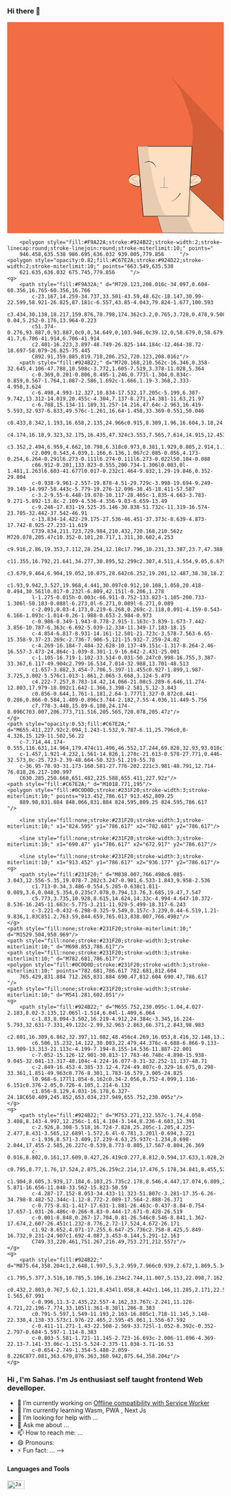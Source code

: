 ### Hi there 👋

<?xml version="1.0" encoding="iso-8859-1"?>
<!-- Generator: Adobe Illustrator 25.1.0, SVG Export Plug-In . SVG Version: 6.00 Build 0)  -->
<svg version="1.1" xmlns="http://www.w3.org/2000/svg" xmlns:xlink="http://www.w3.org/1999/xlink" x="0px" y="0px"
	 viewBox="0 0 1109 1080" style="enable-background:new 0 0 1109 1080;" xml:space="preserve">
<g id="Layer_1">
	<g>
		<rect x="0" style="fill:#F26D43;" width="1110" height="1080"/>
	</g>
	<path style="opacity:0.6;fill:#C2552F;" d="M806.012,245.128c27.498,26.505,56.447,61.301,79.825,105.975
		c11.993,22.918,18.948,42.581,32.857,81.909c20.132,56.919,30.752,87.714,32.116,129.215c0.998,30.366-3.325,55.362-7.18,71.823
		l-10.033,222.662l173.325,159.593l1.065-453.718L806.012,245.128z"/>
	<polygon style="fill:#FDDFC3;stroke:#231F20;stroke-width:2;stroke-miterlimit:10;" points="768.26,990.967 794.095,1077.964 
		1109.75,1079.64 1109.75,1017.792 933.109,853.49 926.543,990.967 	"/>
	<g>
		<path style="fill:#FDDFC3;" d="M675.841,789.97c-6.038-8.99-21.341-13.118-33.991-8.383
			c-12.495,4.677-22.295,17.959-20.119,30.178c1.954,10.97,12.724,16.388,23.472,21.795c10.344,5.204,30.17,12.124,35.735,5.127
			c2.301-2.893,0.281-5.797-1.583-18.733C676.397,799.425,679.948,796.084,675.841,789.97z"/>
		<path style="fill:#231F20;" d="M675.717,790.054c-1.189-1.658-2.612-3.137-4.229-4.382c-0.415-0.295-0.847-0.568-1.268-0.852
			c-0.415-0.295-0.855-0.55-1.309-0.783c-0.45-0.237-0.887-0.497-1.345-0.716l-1.404-0.593c-0.93-0.403-1.914-0.677-2.872-0.991
			c-0.991-0.219-1.956-0.52-2.961-0.648l-1.49-0.245l-1.503-0.14c-0.996-0.129-2.006-0.085-3.003-0.124
			c-4.006,0.042-7.946,0.8-11.643,2.12c-3.688,1.362-7.096,3.457-10.137,5.992c-3.073,2.508-5.671,5.62-7.617,9.109
			c-1.988,3.469-3.074,7.471-2.988,11.488c0.163,1.99,0.434,4.008,1.228,5.861c0.766,1.851,1.808,3.588,3.103,5.127
			c2.624,3.074,6.047,5.347,9.565,7.354c3.551,1.969,7.312,3.651,10.994,5.405c3.693,1.675,7.504,3.114,11.354,4.35
			c3.852,1.213,7.795,2.185,11.714,2.55c1.948,0.153,3.906,0.196,5.696-0.143c1.806-0.299,3.353-1.1,4.216-2.293
			c0.418-0.572,0.579-1.117,0.577-1.983c0.002-0.838-0.141-1.813-0.311-2.798c-0.342-1.974-0.764-4.017-1.081-6.062
			c-0.691-4.092-1.112-8.226-1.335-12.368c-0.242-4.141-0.221-8.296-0.051-12.415c0.084-2.059,0.182-4.113,0.06-6.142
			C677.552,793.701,676.84,791.755,675.717,790.054z M675.966,789.886c1.188,1.701,1.948,3.728,2.152,5.803
			c0.249,2.069,0.207,4.135,0.316,6.186c0.13,4.105,0.585,8.175,1.196,12.214c0.624,4.039,1.398,8.048,2.211,12.042
			c0.423,2,0.869,3.977,1.268,6.048c0.195,1.036,0.392,2.099,0.421,3.319c0.014,0.608-0.043,1.273-0.208,1.951
			c-0.193,0.671-0.487,1.352-0.882,1.885c-0.759,1.093-1.788,1.912-2.883,2.489c-1.096,0.584-2.245,0.915-3.37,1.117
			c-2.26,0.416-4.46,0.345-6.596,0.109c-4.268-0.506-8.329-1.631-12.283-2.98c-3.958-1.347-7.787-2.998-11.506-4.887
			c-3.682-1.903-7.282-3.909-10.804-6.141c-1.745-1.137-3.459-2.33-5.071-3.667c-1.593-1.359-3.102-2.822-4.435-4.449
			c-1.286-1.664-2.39-3.477-3.165-5.439c-0.801-1.958-1.164-4.053-1.35-6.147c0.016-1.05-0.106-2.11,0.042-3.156
			c0.052-0.524,0.078-1.053,0.153-1.574l0.291-1.554c0.075-0.525,0.214-1.033,0.363-1.539l0.433-1.526l0.562-1.482
			c0.177-0.5,0.381-0.988,0.623-1.458c1.798-3.826,4.316-7.344,7.455-10.229c0.794-0.711,1.587-1.425,2.455-2.049
			c0.431-0.315,0.836-0.667,1.289-0.951l1.358-0.854c0.888-0.598,1.879-1.027,2.815-1.546c0.979-0.436,1.97-0.858,2.983-1.205
			c2.035-0.674,4.12-1.222,6.248-1.414c2.114-0.293,4.253-0.245,6.359-0.104c4.21,0.382,8.338,1.463,12.072,3.328
			c1.879,0.906,3.63,2.047,5.264,3.322C673.341,786.671,674.787,788.175,675.966,789.886z"/>
	</g>
	<g>
		<path style="fill:#FDDFC3;" d="M938.332,792.887c1.351-1.799,9.686-12.542,23.215-13.166
			c17.011-0.784,32.397,14.884,31.855,28.501c-0.549,13.766-17.195,20.843-35.208,28.501c-6.937,2.949-18.195,7.735-22.307,3.5
			c-3.273-3.372,0.429-9.938,2.188-23.619C939.359,806.618,938.905,798.304,938.332,792.887z"/>
		<path style="fill:#231F20;" d="M938.187,792.847c1.154-1.814,2.425-3.324,3.856-4.825c1.421-1.478,2.966-2.855,4.647-4.065
			c1.674-1.223,3.497-2.245,5.395-3.125c0.976-0.373,1.927-0.831,2.944-1.105c0.503-0.153,1.004-0.319,1.512-0.454l1.549-0.32
			c4.145-0.845,8.491-0.572,12.558,0.526c4.082,1.09,7.891,3.069,11.188,5.644c3.28,2.603,6.081,5.777,8.206,9.346
			c2.097,3.569,3.578,7.572,3.78,11.727c0.256,4.137-0.946,8.367-3.382,11.726c-2.434,3.358-5.604,6.086-8.986,8.395
			c-3.384,2.319-6.951,4.343-10.604,6.141c-3.646,1.819-7.343,3.497-11.05,5.115c-3.697,1.626-7.436,3.304-11.417,4.555
			c-1.992,0.626-4.052,1.134-6.254,1.315c-1.101,0.085-2.244,0.085-3.43-0.12c-1.173-0.206-2.446-0.663-3.489-1.55
			c-1.024-0.882-1.787-2.188-2.019-3.468c-0.226-1.26-0.163-2.413-0.051-3.504c0.268-2.162,0.759-4.134,1.229-6.108
			c0.954-3.926,1.825-7.814,2.466-11.763c0.633-3.945,1.108-7.931,1.295-11.943c0.089-2.005,0.168-4.016,0.176-6.03
			C938.318,796.916,938.252,794.98,938.187,792.847z M938.476,792.927c1.355,7.892,1.537,16.2,0.702,24.314
			c-0.42,4.068-1.15,8.115-1.968,12.076c-0.381,1.976-0.82,3.948-1.01,5.806c-0.079,0.918-0.082,1.802,0.063,2.536
			c0.161,0.718,0.507,1.212,1.002,1.659c1.009,0.848,2.8,1.089,4.618,0.935c1.833-0.145,3.726-0.597,5.605-1.121
			c3.769-1.079,7.469-2.619,11.208-4.156c7.454-3.103,14.978-6.006,21.87-10.04c3.386-2.068,6.659-4.452,9.051-7.612
			c2.423-3.128,3.559-7.138,3.236-11.062c0.012-0.494-0.098-0.978-0.193-1.462l-0.276-1.451c-0.271-0.947-0.569-1.89-0.904-2.813
			c-0.436-0.889-0.795-1.807-1.285-2.662c-0.529-0.835-0.96-1.721-1.56-2.505c-2.247-3.233-5.104-6.008-8.293-8.245
			c-3.175-2.259-6.692-4.009-10.403-5.084c-0.94-0.21-1.864-0.522-2.818-0.656c-0.956-0.11-1.907-0.307-2.868-0.354
			c-0.962-0.009-1.927-0.087-2.89-0.066c-0.957,0.099-1.933,0.077-2.88,0.281C950.795,782.328,943.743,787.035,938.476,792.927z"/>
	</g>
	<path style="opacity:0.66;fill:none;stroke:#C38D66;stroke-width:3;stroke-miterlimit:10;" d="M663.979,789.687
		c-23.015,6.978-28.435,10.694-28.105,12.816c0.479,3.08,12.817,1.15,23.57,9.883c6.549,5.319,11.487,13.763,9.518,16.291
		c-1.485,1.907-7.591,1.333-27.581-9.229"/>
	<path style="opacity:0.66;fill:none;stroke:#C38D66;stroke-width:3;stroke-miterlimit:10;" d="M950.68,790.059
		c23.283-3.091,22.966-2.395,23.283-1.047c0.478,2.029-5.129,4.759-17.58,15.468c-5.156,4.434-15.599,14.629-13.543,18.238
		c1.329,2.333,8.365,2.765,35.314-7.165"/>
	<polygon style="fill:#FDDFC3;stroke:#231F20;stroke-width:3;stroke-miterlimit:10;" points="666.473,635.538 946.458,635.538 
		928.016,992.644 696.651,992.644 	"/>
	<g>
		<path style="fill:none;" d="M859.553,713.386"/>
	</g>
	<g>
		<path style="fill:none;" d="M795.844,688.238"/>
	</g>
	<g>
		<path style="fill:#231F20;" d="M887.232,876.869c-3.214,5.643-6.971,10.97-11.229,15.846c-4.257,4.878-8.989,9.323-14.12,13.227
			c-5.13,3.9-10.587,7.358-16.341,10.21c-5.736,2.882-11.719,5.244-17.844,7.087c6.049-2.082,11.915-4.668,17.495-7.751
			c5.597-3.052,10.858-6.684,15.755-10.719c4.899-4.039,9.363-8.577,13.331-13.499c3.969-4.921,7.416-10.243,10.318-15.834
			c0.381-0.736,1.287-1.023,2.022-0.642c0.736,0.381,1.023,1.287,0.642,2.022C887.252,876.832,887.24,876.853,887.232,876.869z"/>
	</g>
	<line style="fill:none;stroke:#231F20;stroke-miterlimit:10;" x1="803.638" y1="790.541" x2="803.638" y2="846.188"/>
	<line style="fill:none;stroke:#231F20;stroke-miterlimit:10;" x1="824.595" y1="846.188" x2="782.681" y2="846.188"/>
	<g>
		<path style="fill:none;" d="M762.562,721.231"/>
	</g>
	<polygon style="fill:#E1C6AD;" points="954.819,1077.548 794.31,1076.978 769.872,993.324 928.55,993.324 935.434,856.152 
		942.811,863.885 938.014,999.028 917.303,999.028 	"/>
	<path style="opacity:0.71;fill:#E1C6AD;" d="M666.473,634.266h53.261c0,0,36.141,309.949,97.011,356.701H698.81L666.473,634.266z"
		/>
	<g>
		<path style="fill:#231F20;" d="M698.853,722.392c5.103-4.715,11.572-8.085,18.547-9.555c3.486-0.758,7.105-0.927,10.687-0.636
			c3.586,0.324,7.098,1.274,10.427,2.62c3.31,1.403,6.426,3.249,9.233,5.475c2.761,2.28,5.252,4.877,7.313,7.774
			c4.214,5.734,6.738,12.577,7.502,19.469c-1.995-6.642-5.028-12.862-9.356-18.04c-4.264-5.193-9.687-9.407-15.843-11.91
			c-6.108-2.625-12.924-3.411-19.556-2.457C711.161,716.102,704.7,718.675,698.853,722.392z"/>
	</g>
	
		<polygon style="fill:#F9A22A;stroke:#924B22;stroke-width:2;stroke-linecap:round;stroke-linejoin:round;stroke-miterlimit:10;" points="
		946.458,635.538 986.695,636.032 939.005,779.856 	"/>
	<polygon style="opacity:0.82;fill:#C67E2A;stroke:#924D22;stroke-width:2;stroke-miterlimit:10;" points="663.549,635.538 
		621.635,636.032 675.745,779.856 	"/>
	<g>
		<path style="fill:#F9A32A;" d="M720.123,208.016c-34.097,0.604-60.356,16.765-60.356,16.766
			c-23.167,14.259-34.737,33.501-43.59,48.62c-18.147,30.99-22.599,58.921-26.825,87.181c-6.557,43.85-4.043,79.824-1.677,100.593
			c3.434,30.138,18.217,159.876,78.798,174.362c3.2,0.765,3.728,0.478,9.508,0.223c0.908-0.04,5.252-0.176,13.964-0.223
			c51.374-0.276,93.887,0,93.887,0c0,0,34.649,0,103.946,0c39.12,0,58.679,0,58.679,0l0,0c6.674-41.7,6.706-41.914,6.706-41.914
			c2.401-16.223,3.897-48.749-26.825-144.184c-12.464-38.72-18.697-58.079-26.825-75.445
			C892.91,359.885,819.718,206.252,720.123,208.016z"/>
		<path style="fill:#924B22;" d="M720.168,210.562c-16.346,0.358-32.645,4.106-47.788,10.508c-3.772,1.605-7.519,3.378-11.028,5.364
			c-0.369,0.201-0.806,0.495-1.246,0.773l-1.304,0.834c-0.859,0.567-1.764,1.087-2.586,1.692c-1.666,1.19-3.368,2.333-4.958,3.624
			c-6.498,4.993-12.327,10.834-17.532,17.205c-5.199,6.387-9.742,13.312-14.019,20.455c-4.304,7.137-8.271,14.381-11.63,21.97
			c-6.788,15.134-11.189,31.257-14.216,47.64c-2.963,16.419-5.593,32.937-6.833,49.576c-1.261,16.64-1.458,33.369-0.551,50.046
			c0.433,8.342,1.193,16.658,2.135,24.966c0.915,8.309,1.96,16.604,3.18,24.874c2.43,16.541,5.625,32.977,9.763,49.179
			c4.174,16.18,9.323,32.175,16.435,47.324c3.553,7.565,7.614,14.915,12.453,21.74c4.829,6.811,10.462,13.138,17.18,18.138
			c3.352,2.494,6.959,4.662,10.798,6.318c0.973,0.381,1.929,0.805,2.914,1.15c0.995,0.316,1.968,0.704,2.982,0.96
			c2.009,0.543,4.039,1.166,6.136,1.067c2.085-0.056,4.173-0.254,6.264-0.291l6.273-0.111l6.274-0.111l6.273-0.022l50.184-0.088
			c66.912-0.201,133.823-0.555,200.734-1.306l0.003,0l-1.481,1.263l6.603-41.677l0.017-0.232c1.464-9.832,1.29-19.846,0.352-29.804
			c-0.938-9.961-2.557-19.878-4.51-29.729c-3.998-19.694-9.249-39.149-14.997-58.443c-5.779-19.276-12.096-38.45-18.411-57.587
			c-3.2-9.55-6.448-19.078-10.117-28.405c-1.835-4.663-3.783-9.271-5.892-13.8c-2.109-4.536-4.356-9.03-6.659-13.49
			c-9.246-17.831-19.525-35.146-30.838-51.732c-11.319-16.574-23.705-32.442-37.542-46.91
			c-13.834-14.422-29.175-27.536-46.451-37.373c-8.639-4.873-17.742-8.925-27.233-11.619
			C739.834,211.723,729.984,210.432,720.168,210.562z M720.078,205.47c10.352-0.101,20.717,1.311,30.602,4.253
			c9.916,2.86,19.353,7.112,28.254,12.18c17.796,10.231,33.387,23.7,47.388,38.407c13.999,14.757,26.458,30.857,37.819,47.635
			c11.355,16.792,21.641,34.277,30.895,52.299c2.307,4.511,4.554,9.05,6.679,13.669c2.131,4.624,4.093,9.319,5.933,14.049
			c3.679,9.464,6.904,19.052,10.075,28.642c6.252,19.201,12.487,38.38,18.218,57.775c5.692,19.389,10.891,38.949,14.842,58.818
			c1.93,9.942,3.527,19.968,4.441,30.097c0.912,10.108,1.058,20.418-0.494,30.561l0.017-0.232l-6.809,42.151l-0.206,1.278
			l-1.275-0.015h-0.003c-66.911-0.752-133.823-1.105-200.733-1.306l-50.183-0.088l-6.273,0l-6.271,0.089l-6.271,0.089
			c-2.091,0.03-4.173,0.219-6.268,0.269c-2.118,0.091-4.159-0.543-6.166-1.093c-1.014-0.26-1.988-0.653-2.984-0.973
			c-0.986-0.349-1.943-0.778-2.915-1.163c-3.839-1.673-7.442-3.856-10.787-6.363c-6.692-5.039-12.334-11.349-17.183-18.15
			c-4.854-6.817-8.931-14.161-12.501-21.723c-3.578-7.563-6.65-15.358-9.37-23.269c-2.736-7.906-5.121-15.932-7.259-24.02
			c-4.269-16.184-7.484-32.628-10.137-49.151c-1.317-8.264-2.46-16.557-3.473-24.864c-1.039-8.301-1.9-16.642-2.431-25.001
			c-1.105-16.719-1.102-33.514-0.031-50.247c0.998-16.755,3.387-33.367,6.117-49.904c2.799-16.534,7.014-32.988,13.701-48.513
			c1.657-3.882,3.454-7.706,5.397-11.455c0.927-1.899,1.987-3.725,3.002-5.576c1.013-1.861,2.065-3.668,3.124-5.479
			c4.222-7.257,8.783-14.42,14.066-21.08c5.289-6.646,11.274-12.803,17.979-18.092c1.642-1.366,3.398-2.581,5.12-3.843
			c0.856-0.644,1.761-1.181,2.64-1.777l1.327-0.872c0.441-0.286,0.866-0.584,1.409-0.896c3.744-2.182,7.55-4.036,11.449-5.756
			c7.778-3.448,15.89-6.108,24.174-8.096C703.007,206.773,711.516,205.565,720.078,205.47z"/>
	</g>
	<path style="opacity:0.53;fill:#C67E2A;" d="M655.411,227.92c2.094,1.243-1.532,9.787-6.11,25.796c0,0-4.326,15.129-11.502,56.22
		c-7.714,44.174-0.555,116.631,14.964,179.474c11.496,46.552,17.244,69.828,32.93,93.018c14.321,21.172,36.213,43.74,31.001,50.612
		c-1.457,1.921-4.232,1.561-14.826,1.278c-21.613-0.578-27.771,0.446-32.573,0c-25.723-2.39-48.664-50.323-51.219-55.78
		c-36.95-78.93-31.173-160.581-27.776-202.221c3.981-48.791,12.714-76.818,26.217-100.997
		C630.285,250.668,651.482,225.588,655.411,227.92z"/>
	<path style="fill:#C67E2A;" d="M1018.771,195"/>
	<polygon style="fill:#0C0D0D;stroke:#231F20;stroke-width:3;stroke-miterlimit:10;" points="913.452,786.617 913.452,809.25 
		889.98,831.884 848.066,831.884 824.595,809.25 824.595,786.617 	"/>
	
		<line style="fill:none;stroke:#231F20;stroke-width:3;stroke-miterlimit:10;" x1="824.595" y1="786.617" x2="782.681" y2="786.617"/>
	
		<line style="fill:none;stroke:#231F20;stroke-width:3;stroke-miterlimit:10;" x1="690.47" y1="786.617" x2="672.917" y2="786.617"/>
	
		<line style="fill:none;stroke:#231F20;stroke-width:3;stroke-miterlimit:10;" x1="913.452" y1="786.617" x2="936.177" y2="786.617"/>
	<g>
		<path style="fill:#231F20;" d="M838.007,766.498c6.085-3.043,12.556-5.35,19.078-7.202c3.247-0.981,6.533-1.843,9.958-2.536
			c1.713-0.34,3.486-0.554,5.285-0.638c1.811-0.089,3.6,0.048,5.354,0.235c7.078,0.794,13.76,3.685,19.47,7.547
			c5.773,3.735,10.928,8.615,14.624,14.33c-4.994-4.647-10.372-8.536-16.245-11.663c-5.775-3.211-11.929-5.499-18.317-6.243
			c-3.221-0.432-6.298-0.325-9.549,0.157c-3.239,0.44-6.519,1.21-9.836,1.83C851.2,763.59,844.659,765.013,838.007,766.498z"/>
	</g>
	<path style="fill:none;stroke:#231F20;stroke-miterlimit:10;" d="M1529.504,950.969"/>
	<path style="fill:none;stroke:#231F20;stroke-width:3;stroke-miterlimit:10;" d="M698.853,786.617"/>
	<path style="fill:none;stroke:#231F20;stroke-width:3;stroke-miterlimit:10;" d="M782.681,786.617"/>
	<polygon style="fill:#0C0D0D;stroke:#231F20;stroke-width:3;stroke-miterlimit:10;" points="782.681,786.617 782.681,812.604 
		765.429,831.884 712.265,831.884 690.47,812.604 690.47,786.617 	"/>
	<path style="fill:none;stroke:#231F20;stroke-width:3;stroke-miterlimit:10;" d="M541.281,602.051"/>
	<g>
		<path style="fill:#924B22;" d="M655.752,230.095c-1.04,4.027-2.183,8.02-3.135,12.065l-1.514,6.04l-1.409,6.064
			c-1.83,8.094-3.502,16.219-4.912,24.384c-3.345,16.224-5.793,32.631-7.331,49.122c-2.99,32.963-2.863,66.371,2.843,98.983
			c2.801,16.309,6.862,32.397,11.082,48.456c4.269,16.053,8.416,32.148,13.282,47.983c4.853,15.839,10.644,31.367,17.638,46.37
			c6.506,15.232,14.122,30.003,22.479,44.376c-4.688-6.866-9.133-13.909-13.313-21.113c-4.199-7.194-8.155-14.536-11.887-22.001
			c-7.052-15.126-12.901-30.813-17.783-46.748c-4.898-15.938-9.045-32.041-13.317-48.104c-4.224-16.077-8.31-32.252-11.137-48.71
			c-2.849-16.453-4.385-33.12-4.724-49.807c-0.329-16.675,0.298-33.361,1.851-49.963c0.776-8.301,1.783-16.579,3.005-24.825
			l0.968-6.177l1.054-6.162c0.34-2.056,0.752-4.099,1.116-6.151c0.376-2.05,0.726-4.105,1.214-6.132
			c1.856-8.129,4.031-16.178,6.327-24.18C650.409,245.852,653.034,237.949,655.752,230.095z"/>
	</g>
	<g>
		<path style="fill:#924B22;" d="M753.271,212.557c-1.74,4.058-3.408,8.143-4.997,12.256c-1.61,4.104-3.144,8.236-4.603,12.391
			c-2.926,8.308-5.518,16.724-7.828,25.205c-1.205,4.225-2.477,8.431-3.565,12.689l-1.572,6.4l-0.781,3.201l-0.694,3.221
			c-1.936,8.571-3.409,17.239-4.63,25.937c-1.234,8.698-2.044,17.455-2.585,26.227c-0.539,8.773-0.805,17.567-0.804,26.369
			c-0.016,8.802,0.161,17.609,0.427,26.419c0.277,8.812,0.594,17.633,1.028,26.421c0.462,8.794,1.101,17.578,1.873,26.349
			c0.795,8.77,1.76,17.524,2.875,26.259c2.214,17.476,5.178,34.841,8.455,52.173c3.259,17.315,7.013,34.538,11.285,51.632
			c1.904,8.605,3.939,17.184,6.103,25.735c2.178,8.546,4.447,17.074,6.809,25.582c-5.871-16.656-11.048-33.562-15.823-50.59
			c-4.287-17.152-8.053-34.433-11.323-51.807c-3.281-17.35-6.26-34.798-8.482-52.344c-1.12-8.772-2.089-17.564-2.888-26.371
			c-0.775-8.81-1.417-17.631-1.881-26.463c-0.437-8.84-0.754-17.657-1.031-26.486c-0.266-8.83-0.444-17.671-0.428-26.519
			c-0.001-8.848,0.267-17.704,0.81-26.546c0.546-8.841,1.362-17.674,2.607-26.451c1.232-8.776,2.72-17.524,4.672-26.171
			c1.92-8.652,4.071-17.255,6.647-25.736c2.758-8.425,5.849-16.732,9.231-24.907c1.692-4.087,3.453-8.144,5.291-12.163
			C749.33,220.461,751.267,216.49,753.271,212.557z"/>
	</g>
	<g>
		<path style="fill:#924B22;" d="M875.64,358.204c1,2.648,1.997,5.3,2.959,7.966c0.939,2.672,1.869,5.349,2.758,8.041
			c1.795,5.377,3.516,10.785,5.106,16.234c2.744,11.007,5.153,22.098,7.162,33.264c1.008,5.582,1.931,11.179,2.739,16.793
			c0.432,2.803,0.767,5.62,1.121,8.434l1.058,8.442c1.146,11.285,2.171,22.589,2.585,33.927c1.044,22.666,0.422,45.395-1.565,67.991
			c-0.996,11.3-2.435,22.557-4.162,33.767c-2.241,11.128-4.721,22.196-7.774,33.105l1.361-8.38l1.286-8.383
			c0.791-5.597,1.549-11.193,2.163-16.805c1.718-11.145,3.148-22.338,4.138-33.573c1.976-22.465,2.595-45.061,1.556-67.592
			c-0.411-11.271-1.43-22.508-2.569-33.725l-1.052-8.392c-0.352-2.797-0.684-5.597-1.114-8.383
			c-0.803-5.581-1.721-11.145-2.723-16.693c-2.006-11.096-4.369-22.13-7.141-33.06c-1.151-5.524-2.375-11.038-3.71-16.53
			c-0.654-2.749-1.354-5.488-2.059-8.226C877.081,363.679,876.363,360.942,875.64,358.204z"/>
	</g>
</g>
<g id="Layer_2">
	<path style="fill:#ED9C8A;" d="M533.064,708H209.651C173.945,708,145,679.055,145,643.349V520.651
		C145,484.945,173.945,456,209.651,456h266.697C512.055,456,541,484.945,541,520.651v179.412C541,704.447,537.447,708,533.064,708z"
		/>
</g>
<g id="Layer_3">
	<path style="fill:#ED9C8A;" d="M573.5,652.56L541,689v-74C541,615,557.17,633.87,573.5,652.56z"/>
	<line style="fill:none;" x1="573.5" y1="671.56" x2="541" y2="708"/>
	<path style="fill:none;" d="M541,634c0,0,16.17,18.87,32.5,37.56"/>
	<g>
		<g>
			<path style="fill:#FFFFFF;" d="M205.751,571.154c0.144,0.216,0.216,0.216,0.432,0.216c1.08-0.216,1.8,0.576,2.593,1.009
				c0.575,0.287,0.936,0.936,1.008,1.655c0.072,1.513,0.072,2.953,0,4.393v0.433c0.216,2.592-0.072,5.256,0.359,7.92
				c0.576,3.169,0.937,6.48,1.009,9.793c0,0.216,0,0.504,0.288,0.864c1.584-0.216,3.24-0.504,4.896-0.792
				c0.071,0,0.144,0,0.144-0.072c0.864-1.151,2.16-0.647,3.312-0.864h0.576c1.368-0.144,1.224-0.216,1.584-1.512
				c0.432-1.584-0.145-3.097,0-4.681c0.504-4.968,0.072-9.937,0.216-14.977c0-0.576-0.144-1.225-0.216-1.873
				c-0.072-0.432,0-0.936,0.36-1.08c0.647-0.216,0.792-0.863,1.512-0.863c0.576,0.071,0.72,0.576,0.792,1.008
				c0.288,1.08,0.36,2.304,0.432,3.456c0,0.504,0,1.008,0.072,1.44c0.145,1.656,0.36,3.312,0.36,4.969
				c0.072,1.728,0,3.312,0.216,5.04c0,0.144,0.145,0.288,0.504,0.36c0.145-4.033-0.216-11.665-0.216-12.529
				c0-1.656,1.296,1.944,1.296,3.168c0.145,2.664,0.216,5.257,0.504,7.849c0,0.576-0.144,2.376-0.071,2.952
				c0.071,2.521-0.072,5.041,0.216,7.561c0.144,1.656,0.216,3.24-0.072,4.896c-0.072,0.433,0.216,0.864,0.288,1.297
				c0.288,1.943,0.504,3.96,0.288,5.904v0.792c0.432,1.512,0.36,3.096,0.432,4.681c0.072,0.863-0.144,1.8-0.071,2.735
				c0,0.576-0.36,1.152-0.864,1.585c-0.433,0.432-0.72,0.936-0.864,1.512c-0.144,0.36,0.72,0.432,0.216,0.792
				c-0.576,0.504-1.08,1.08-1.8,1.296c-0.504,0.145-0.937,0.36-1.44,0.648c-1.08-0.576-1.368-1.512-1.224-2.664
				c0.071-0.216,0.144-0.504,0.071-0.648c-0.432-2.016-0.287-4.104-0.287-6.12c0.071-1.225-0.288-2.448-0.217-3.673
				c0-1.296-0.071-2.52-0.216-3.816c-0.072-0.647-0.216-1.439,0.433-2.016c0.071-0.072,0.071-0.36,0.071-0.36
				c-0.864-0.647-0.432-1.512-0.504-2.232c-0.072-0.359-0.216-0.575-0.576-0.575c-0.647,0-1.296,0-1.944,0.071
				c-2.376,0.072-4.824-0.071-7.272,0.288c-0.216,0-0.432,0.072-0.647,0.145c-0.288,0.647-0.072,1.224,0,1.872
				c0,0.792,0.288,1.512,0,2.376c-0.072,0.216,0,0.432,0.071,0.648c0.217,0.792,0.145,1.439,0,2.376
				c-0.288,1.656-0.288,2.664-0.288,4.032c0,1.08,0.145,1.8,0.072,2.88c-0.072,0.576-0.216,1.656-0.072,2.089
				c0.36,0.863,0,1.728,0.145,2.592c0.072,0.432-0.216,0.648-0.648,0.648c-1.439,0.144-3.888,1.08-4.32-0.072
				c-0.072-0.216-0.432-0.145-0.647,0.504c-0.36,1.008-1.944,0.576-3.024,0.648c-0.288-0.433-0.433-0.937-0.433-1.44
				c0-2.017-0.216-3.96-0.288-5.904c-0.071-1.44,0.072-2.881,0.072-4.249c-0.144-2.231,0-5.112,0-7.416
				c0-0.721-0.144-0.721-0.864-0.937c-0.792-0.288-1.728-0.144-2.231-1.008c0.575-0.36,1.296-0.504,1.872-0.648
				c0.936-0.288,1.151-0.647,1.08-1.584c-0.288-3.24-0.36-6.192-0.288-9.433c0-4.681,0.071-9.36,0-14.113
				c0-0.504,0.071-1.008-0.145-1.44c-0.288-0.647-0.144-1.296,0.072-1.943c0.216-0.433,0.36-0.576,0.72-0.648
				C203.734,570.29,204.887,570.29,205.751,571.154z"/>
			<path style="fill:#FFFFFF;" d="M241.534,590.74c-0.144,0.504-1.368,0.359-1.512,0.864c0.288,0.288,0.647,0.144,0.936-0.072
				c1.585-0.864,2.809-1.225,4.753-0.504c0.36,0.144,0.792,0.288,1.08,0.432c0.72,0.36,0.864,0.36,1.44,0.72l0.792,0.505
				c1.008,0.647,2.376,3.6,2.592,5.904c0.145,1.728,0,2.88-0.576,4.608c-0.288,0.72-0.432,1.584-1.368,1.872
				c-0.288,0.072-0.288,0.288-0.359,0.504c-1.152,0.648-1.729,1.368-3.385,2.017c-0.792,0.288-1.44,0.72-2.16,1.008
				c-1.008,0.36-1.8,1.008-2.952,1.656c0.576,1.656,0.864,3.24,1.8,4.608c0.576,0.792,1.08,0.936,1.656,1.728
				c0.792,1.08,1.513,1.297,2.736,0.864c3.601-1.368,4.824-1.152,8.064-3.384c1.08-0.721,1.08-1.009,2.377-1.368
				c0.72-0.288,1.151-0.648,1.8-1.08c0.216-0.145,0.432-0.433,0.864-0.288c0.216,1.584-0.721,1.728-1.513,2.448
				c-0.359,0.288-0.72,0.432-1.008,0.936c-0.72,0.721-3.456,2.448-3.744,2.593c-1.584,0.792-0.937,0.359-2.376,1.439
				c-0.36,0.217-1.44,0.793-1.801,1.08c-1.151,0.793-2.376,0.793-2.952,1.225c-1.368,1.008-3.528,1.008-5.185,1.08
				c-1.008,0-2.304-0.36-3.24-1.296c-1.728-1.656-3.024-3.169-3.744-5.4c-0.144-0.288-0.144-0.504-0.216-0.721
				c-0.288-1.151-0.576-1.656-0.648-2.808c0-0.576-0.072-2.593-0.144-3.816c-0.145-2.232,0.144-5.688,0.647-7.849
				c0.576-2.593,1.152-5.185,2.809-7.345c0.937-1.152,2.017-1.944,3.456-2.232C240.67,590.668,241.391,590.452,241.534,590.74z
				 M239.303,616.23c0.792,1.296,1.512,2.592,2.952,3.24c0.071-0.145,0.144-0.216,0.216-0.288c-0.576-0.72-1.08-1.513-1.729-2.16
				c-0.72-0.721-0.792-1.729-1.368-2.593C238.87,615.078,238.942,615.654,239.303,616.23z M241.822,594.124
				c-0.792,1.009-1.08,2.952-1.152,4.177c-0.216,2.521,0.145,5.185-0.144,7.633c0,0.504-0.072,1.224,0.072,1.8
				c0.504-0.072,1.224-0.864,1.512-1.008c1.08-0.721,1.872-1.513,2.809-2.088c1.224-0.793,1.08-1.873,1.439-3.528
				c0.072-0.217,0.072-0.793,0.145-1.009c0.216-1.008,0-2.448-0.216-3.096c-0.36-1.08-0.576-1.656-0.721-2.448
				c-0.144-0.576-0.432-1.297-0.863-1.513C243.118,592.324,242.83,592.756,241.822,594.124z M243.982,619.326
				c-0.288-0.647-0.647-0.936-1.152-1.008C243.047,618.822,243.263,619.183,243.982,619.326z"/>
			<path style="fill:#FFFFFF;" d="M284.88,571.803c0.359,1.151,1.08,2.088,1.368,3.24c0.72,2.376,0.936,4.824,0.647,7.345
				c-0.216,1.224-0.359,2.448-0.576,3.672c-0.144,0.72,0,1.152-0.359,1.8c-0.504,0.937-0.576,2.089-0.792,3.097
				c-0.433,1.584-1.152,2.809-1.297,4.465c-0.071,1.08-1.151,2.231-1.512,3.384c-0.072,0.288-0.144,1.584-0.072,1.872
				c0.145,1.08,0.36,1.584,0.288,2.017c-0.359,2.016-0.071,3.96-0.216,5.904c-0.216,3.24,0.504,6.337,1.368,9.36
				c0.216,0.721,0.36,1.368,1.296,1.152c0.36,0,0.576,0.216,0.864,0.433c0.792,0.575,1.584,0.575,2.376,0.071
				c1.296-0.647,1.584-0.72,2.664-1.8c0.648-0.648,1.368-1.225,3.457-2.952c0.936-0.721,1.872-1.225,2.952-1.513
				c0.288,0.36,0.216,0.648,0,0.937c-0.144,0.144-0.36,0.36-0.576,0.504c-1.44,0.864-1.512,1.729-2.88,2.593
				c-0.721,0.647-2.448,2.735-3.528,3.168c-0.36,0.144-0.576,0.288-0.864,0.504c-0.36,0.792-1.368,1.008-2.376,1.008
				c-0.505,0.504-1.08,0.576-1.801,0.433c-1.296-0.288-2.448-0.864-3.456-1.585c-1.44-1.008-2.952-1.943-3.96-3.384
				c-1.009-1.296-1.44-2.88-1.801-4.465c-0.144-0.863-0.288-1.943-0.72-2.735c-0.288,0.432-0.648,0.936-0.792,1.224
				c-0.721,1.296-1.44,3.456-2.16,4.393c-1.297,1.8-1.44,2.736-2.736,4.032c-0.288,0.288-0.576,0.288-0.504,0.648
				c0,0.359-0.937,0.504-1.152,0.647c-1.8,0.721-2.593,1.008-4.248-0.288l-1.08-0.864c-0.36-0.359-0.793-0.647-1.585-0.72
				c0.864,0.72,1.297,1.729,2.16,2.232c-0.432,0.36-1.151,0.288-1.368,0.072c-0.647-0.576-1.296-1.08-1.8-1.801
				c-1.512-2.016-2.088-4.32-2.232-6.769c-0.288-3.672-0.288-7.416-0.359-11.089c-0.072-4.896-0.288-9.793-0.217-14.689
				c0-2.592-0.216-5.185,0-7.849c0.072-0.576,0.072-1.152,0.217-1.728c0-0.433,0-0.937,0.288-1.297c0.359-0.288,0.792,0,1.151-0.144
				c0.648-0.145,1.152-0.576,1.729-0.937c1.296-0.936,2.664-0.504,3.168,1.009c0.145,0.504,0.648,1.008,0.288,1.656
				c-0.071,0.144,0,0.432,0.145,0.575c0.936,1.44,1.08,3.024,1.224,4.608c0.216,4.033,0.504,8.065,0.433,12.17
				c0,1.008-0.145,2.016-0.145,3.096c0,2.305,0.072,4.681,0.288,7.057c0.145,0.937,0,1.872-0.072,2.809
				c-0.144,1.872,0.072,3.816-0.288,5.688c-0.144,1.08,0.505,1.944,1.009,2.808c0.216,0.505,0.576,0.288,1.008,0.217
				c1.44-0.217,1.944-1.152,2.664-2.305c1.872-2.952,3.097-6.049,4.032-7.2c0.36-0.433,0.576-1.225,0.504-1.872
				c-0.288-1.513-0.071-2.305-0.216-3.816c-0.288-2.665-0.432-4.249-0.216-6.265c0.288-3.816,0-7.272,0.216-11.089
				c0.145-2.521,0.072-5.041-0.144-7.561c0-0.576,0.288-1.152,0.288-1.729s0.144-0.937,0.647-1.296
				c0.721-0.504,0.792-1.368,1.44-1.944c1.296-0.937,2.664-1.44,4.248-1.296c0.433,0,0.864-0.072,1.297-0.072
				C283.439,570.506,284.592,571.011,284.88,571.803z M278.615,572.091c0.647,0.359,1.08,0,1.8-0.433
				C279.623,571.658,279.119,571.586,278.615,572.091z M280.919,610.542c0.288-1.729,0.145-5.688-0.359-6.48
				C280.127,605.934,280.631,609.966,280.919,610.542z M281.136,573.53c-0.36,0.145-0.576,0.288-0.505,0.721
				c0.288,1.296,0.145,1.656,0.145,2.88l0.072,1.368c0.359,2.304,0.504,4.824,0.72,7.272c0.144,1.656,0.216,3.312-0.072,4.896
				c-0.216,1.225-0.576,2.521,0.145,3.816c1.224-1.872,1.368-4.681,1.872-6.696c0.576-2.377,0.936-4.032,1.152-6.48
				c0.071-1.729-0.072-3.385-0.145-5.113c-0.072-1.08-0.792-1.943-1.44-2.808c-0.071-0.072-0.288-0.216-0.359-0.145
				C281.855,573.53,282.071,573.171,281.136,573.53z"/>
			<path style="fill:#FFFFFF;" d="M318.429,590.236c0,0.359-0.432,0.576-0.432,1.008c0.576,0.072,1.296,0.576,1.44-0.576
				c0-0.216,0.288-0.144,0.432-0.216c2.088-0.216,3.744,0.72,5.4,1.8c0.072,0,0.216,0.145,0.216,0.288
				c0.505,1.225,1.44,2.088,2.305,3.097c0.936,1.151,1.008,2.592,1.44,3.888c0.144,0.721,0.216,1.44,0.288,2.16
				c0,1.513,0.359,3.024,0.575,4.537c0.145,1.368,0.36,2.736-0.432,4.032c-0.288,0.504-0.432,1.224-0.432,1.8
				c0.071,1.656-0.505,3.024-1.297,4.393c-0.647,1.224-1.296,2.304-2.016,3.528c-0.576,0.936-1.584,1.152-2.521,1.512
				c-1.152-1.224,0.576-1.151,0.72-1.8c-0.432-0.216-0.863,0.072-1.151,0.216c-1.152,0.721-2.448,1.08-3.601,1.656
				c-0.937,0.504-1.872,0.504-2.88-0.072c-1.513-0.863-2.952-1.943-4.249-3.096c-1.512-1.44-2.52-3.312-3.096-5.4
				c-0.648-2.809-0.504-5.545-0.36-8.353c0-2.665,0.648-5.257,1.44-7.777c0.936-2.664,2.304-4.752,4.968-5.832
				c0.576-0.216,1.08-0.576,1.585-0.864C317.349,589.876,317.854,589.876,318.429,590.236z M318.069,593.836
				c-0.216,1.009-0.721,1.872-0.937,2.881c-0.288,1.008-0.647,1.944-0.504,3.096c0.072,1.44,0.288,2.952,0.072,4.393
				c-0.145,1.08-0.216,2.088-0.072,3.097c0,0.792,0.072,1.656,0,2.448c-0.216,2.664,0.288,5.185,1.729,7.488
				c0.144,0.288,0.216,0.648,0.647,0.504c1.009-0.359,1.225,0.433,1.513,1.152c0.647-0.145,1.08-0.504,1.224-0.864
				c1.368-1.584,1.944-3.456,2.16-5.4c0.288-2.952,0.433-5.904,0.504-8.856l-0.144-6.049c-0.072-1.512-0.648-2.88-1.872-3.816
				c-0.648-0.504-1.296-0.792-2.017-0.36C319.653,593.908,318.861,593.98,318.069,593.836z M322.174,622.278
				c0.288-0.071,0.504-0.287,0.359-0.647c-0.071-0.36-0.288-0.216-0.647-0.145c-0.216,0.145-0.433,0.145-0.648,0.576
				C321.525,622.207,321.886,622.278,322.174,622.278z"/>
			<path style="fill:#FFFFFF;" d="M359.18,571.442c0.504,2.521,0.792,5.04,0.288,7.633c-0.432,2.448-0.72,5.616-0.72,8.137
				c0.072,1.872,0,3.672,0.144,5.473c0,0.504-0.144,1.008-0.216,1.512c-0.288,1.872-0.36,3.744-0.216,5.616
				c0.216,2.017-0.288,3.961-0.648,5.905c-0.144,0.792-0.216,1.655-0.72,2.448c-0.144,0.287-0.216,0.575-0.72,0.432
				c-0.36-0.145-0.36,0.504-0.648,0.792c-0.432,0.432-0.792-0.72-0.792-1.296c0-0.216-0.145-0.433-0.288-0.36
				c-0.648,0.433-0.648-0.144-0.72-0.432c-0.145-0.648-0.36-1.08-0.721-1.584c-0.647-1.009-0.72-2.16-0.647-3.385
				c0-0.216,0-0.36,0.071-0.576c-0.071-1.008,0-2.088-0.72-3.096c-0.72-1.08-0.288-2.16-0.288-3.312
				c-0.072-2.448-0.36-4.969-0.504-7.489c-0.072-1.439,0.072-2.88-0.36-4.248c-0.144-0.432-0.144-0.936-0.144-1.368l-0.216-3.816
				c-0.072-1.584,0.288-3.24,0.071-4.896c-0.144-1.008,1.297-1.368,1.585-2.376c0.216-0.792,1.008-0.72,1.151-0.144
				c0.433,2.231,1.44,2.088,1.009-0.721c-0.217-1.512,1.008-1.439,2.088-1.296C357.452,569.21,358.82,569.786,359.18,571.442z
				 M356.66,614.358c1.224,0.647,1.872,1.368,2.808,2.448c0.145,0.144,0.288,0.359,0.216,0.576c-0.216,0.504-0.144,0.936,0,1.439
				c0.145,0.576-0.216,1.08-0.72,1.296c-1.296,0.433-2.376,1.801-3.816,1.297c-0.792,0-1.584,0.359-2.088-0.072
				c-0.504-0.433-0.36-1.296-0.504-1.872c-0.072-0.36-0.217-0.721-0.288-1.08c-0.216-0.864,0-1.656,0.647-2.16
				c0.864-0.792,1.729-1.44,2.736-1.944C356.012,614.07,356.3,614.142,356.66,614.358z"/>
			<path style="fill:#FFFFFF;" d="M373.579,571.442c0.504,2.521,0.792,5.04,0.288,7.633c-0.432,2.448-0.72,5.616-0.72,8.137
				c0.072,1.872,0,3.672,0.144,5.473c0,0.504-0.144,1.008-0.216,1.512c-0.288,1.872-0.36,3.744-0.216,5.616
				c0.216,2.017-0.288,3.961-0.648,5.905c-0.144,0.792-0.216,1.655-0.72,2.448c-0.145,0.287-0.216,0.575-0.72,0.432
				c-0.36-0.145-0.36,0.504-0.648,0.792c-0.432,0.432-0.792-0.72-0.792-1.296c0-0.216-0.145-0.433-0.288-0.36
				c-0.648,0.433-0.648-0.144-0.72-0.432c-0.145-0.648-0.36-1.08-0.721-1.584c-0.647-1.009-0.72-2.16-0.647-3.385
				c0-0.216,0-0.36,0.071-0.576c-0.071-1.008,0-2.088-0.72-3.096c-0.72-1.08-0.288-2.16-0.288-3.312
				c-0.072-2.448-0.36-4.969-0.504-7.489c-0.072-1.439,0.072-2.88-0.36-4.248c-0.144-0.432-0.144-0.936-0.144-1.368l-0.216-3.816
				c-0.072-1.584,0.288-3.24,0.071-4.896c-0.144-1.008,1.297-1.368,1.585-2.376c0.216-0.792,1.008-0.72,1.151-0.144
				c0.433,2.231,1.44,2.088,1.009-0.721c-0.217-1.512,1.008-1.439,2.088-1.296C371.852,569.21,373.22,569.786,373.579,571.442z
				 M371.06,614.358c1.224,0.647,1.872,1.368,2.808,2.448c0.145,0.144,0.288,0.359,0.216,0.576c-0.216,0.504-0.144,0.936,0,1.439
				c0.145,0.576-0.216,1.08-0.72,1.296c-1.296,0.433-2.376,1.801-3.816,1.297c-0.792,0-1.584,0.359-2.088-0.072
				c-0.504-0.433-0.36-1.296-0.504-1.872c-0.072-0.36-0.216-0.721-0.288-1.08c-0.216-0.864,0-1.656,0.647-2.16
				c0.864-0.792,1.729-1.44,2.736-1.944C370.411,614.07,370.699,614.142,371.06,614.358z"/>
			<path style="fill:#FFFFFF;" d="M387.979,571.442c0.504,2.521,0.792,5.04,0.288,7.633c-0.432,2.448-0.72,5.616-0.72,8.137
				c0.072,1.872,0,3.672,0.144,5.473c0,0.504-0.144,1.008-0.216,1.512c-0.288,1.872-0.36,3.744-0.216,5.616
				c0.216,2.017-0.288,3.961-0.648,5.905c-0.144,0.792-0.216,1.655-0.72,2.448c-0.144,0.287-0.216,0.575-0.72,0.432
				c-0.36-0.145-0.36,0.504-0.648,0.792c-0.432,0.432-0.792-0.72-0.792-1.296c0-0.216-0.145-0.433-0.288-0.36
				c-0.648,0.433-0.648-0.144-0.72-0.432c-0.145-0.648-0.36-1.08-0.721-1.584c-0.647-1.009-0.72-2.16-0.647-3.385
				c0-0.216,0-0.36,0.071-0.576c-0.071-1.008,0-2.088-0.72-3.096c-0.72-1.08-0.288-2.16-0.288-3.312
				c-0.072-2.448-0.36-4.969-0.504-7.489c-0.072-1.439,0.072-2.88-0.36-4.248c-0.144-0.432-0.144-0.936-0.144-1.368l-0.216-3.816
				c-0.072-1.584,0.288-3.24,0.071-4.896c-0.144-1.008,1.297-1.368,1.585-2.376c0.216-0.792,1.008-0.72,1.151-0.144
				c0.433,2.231,1.44,2.088,1.009-0.721c-0.217-1.512,1.008-1.439,2.088-1.296C386.251,569.21,387.619,569.786,387.979,571.442z
				 M385.459,614.358c1.224,0.647,1.872,1.368,2.808,2.448c0.145,0.144,0.288,0.359,0.216,0.576c-0.216,0.504-0.144,0.936,0,1.439
				c0.145,0.576-0.216,1.08-0.72,1.296c-1.296,0.433-2.376,1.801-3.816,1.297c-0.792,0-1.584,0.359-2.088-0.072
				c-0.504-0.433-0.36-1.296-0.504-1.872c-0.072-0.36-0.217-0.721-0.288-1.08c-0.216-0.864,0-1.656,0.647-2.16
				c0.864-0.792,1.729-1.44,2.736-1.944C384.811,614.07,385.099,614.142,385.459,614.358z"/>
			<g>
				<path style="fill:#FFDD67;" d="M443.39,608.553l8.614,2.058l8.555-36.773c0.574-2.463-0.874-4.977-3.243-5.544l-0.026-0.007
					c-2.37-0.565-4.77,1.028-5.362,3.566L443.39,608.553z"/>
				<path style="fill:#FFDD67;" d="M433.214,606.12l10.176,2.432l9.273-39.863c0.701-3.008-1.008-5.996-3.818-6.667
					c-2.808-0.673-5.658,1.226-6.357,4.234L433.214,606.12z"/>
				<path style="fill:#FFDD67;" d="M431.194,607.766l9.502-2.476l-11.038-37.138c-0.771-2.598-3.519-4.145-6.138-3.461l-0.016,0.005
					c-2.62,0.681-4.119,3.338-3.348,5.932L431.194,607.766z"/>
				<path style="fill:#FFDD67;" d="M416.08,572.626c-2.438,0.635-3.75,3.08-3.033,5.491l9.484,31.907l8.663-2.258l-9.484-31.908
					C420.994,573.449,418.522,571.989,416.08,572.626z"/>
				<path style="fill:#EBA352;" d="M457.314,568.295l-0.026-0.007c-0.255-0.06-0.516-0.086-0.772-0.099
					c1.92,0.864,3.022,3.089,2.509,5.284l-8.553,36.768l1.531,0.369l8.554-36.773C461.131,571.376,459.683,568.862,457.314,568.295z
					"/>
				<path style="fill:#EBA352;" d="M448.845,562.024c-0.261-0.064-0.524-0.083-0.785-0.101c2.351,0.982,3.705,3.674,3.071,6.4
					l-5.268,22.645l0.97,2.778l5.83-25.055C453.364,565.682,451.654,562.694,448.845,562.024z"/>
				<path style="fill:#EBA352;" d="M423.518,564.691l-0.016,0.005c-0.278,0.072-0.538,0.175-0.789,0.29
					c2.346-0.196,4.613,1.275,5.301,3.592l6.465,21.758l2.401,2.122l-7.224-24.306C428.886,565.555,426.138,564.008,423.518,564.691
					z"/>
				<path style="fill:#EBA352;" d="M416.08,572.626c-0.282,0.072-0.543,0.175-0.794,0.295c2.142-0.145,4.15,1.235,4.782,3.364
					l4.545,15.295l2.325,1.873l-5.229-17.595C420.994,573.449,418.522,571.989,416.08,572.626z"/>
				<path style="fill:#FFDD67;" d="M475.497,592.524c-1.729-3.454-7.308-3.283-12.997,3.052c-3.97,4.428-5.695,5.925-9.679,5.921
					l0.863-5.056l-34.793,1.338c0,0-2.079,14.434,1.339,22.295c5.093,11.711,31.246,14.798,39.496-5.133
					c1.641-3.963,4.966-6.91,7.946-10.618C471.26,599.852,477.391,596.313,475.497,592.524z"/>
				<path style="fill:#EBA352;" d="M475.497,592.524c-0.327-0.655-0.798-1.178-1.376-1.556c0.092,0.141,0.184,0.279,0.263,0.435
					c1.895,3.788-4.237,7.331-7.824,11.797c-2.979,3.711-6.305,6.659-7.944,10.62c-7.154,17.279-27.755,17.253-36.43,9.309
					c7.884,9.03,30.062,9.872,37.539-8.189c1.641-3.963,4.966-6.91,7.946-10.618C471.26,599.852,477.391,596.313,475.497,592.524z"
					/>
				<path style="fill:#EBA352;" d="M454.153,601.372c-7.346-2.702-20.195,2.333-18.395,15.427c0-12.26,11.338-15.306,17.448-15.306
					C453.938,601.492,454.153,601.372,454.153,601.372z"/>
			</g>
		</g>
	</g>
</g>
</svg>


### Hi , I'm Sahas. I'm Js enthusiast self taught frontend Web develloper.

- 🔭 I’m currently working on [Offline compatibility with Service Worker](https://github.com/SahasSaurav/next_pomodoro/blob/main/public/sw.js)
- 🌱 I’m currently learning Wasm, PWA , Next Js
- 🤔 I’m looking for help with ...
- 💬 Ask me about ...
- 📫 How to reach me: ...
- 😄 Pronouns: 
- ⚡ Fun fact: ...
-->

#### Languages and Tools

<code><img href="https://upload.wikimedia.org/wikipedia/commons/6/6a/JavaScript-logo.png" height="20" width="40" alt="JavaScript"/></code>
